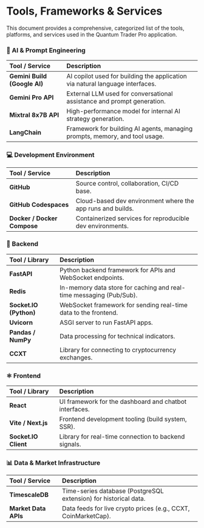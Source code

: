 # Tools, Frameworks & Services

This document provides a comprehensive, categorized list of the tools, platforms, and services used in the Quantum Trader Pro application.

### 🧠 AI & Prompt Engineering

| Tool / Service | Description |
| :--- | :--- |
| **Gemini Build (Google AI)** | AI copilot used for building the application via natural language interfaces. |
| **Gemini Pro API** | External LLM used for conversational assistance and prompt generation. |
| **Mixtral 8x7B API** | High-performance model for internal AI strategy generation. |
| **LangChain** | Framework for building AI agents, managing prompts, memory, and tool usage. |

### 💻 Development Environment

| Tool / Service | Description |
| :--- | :--- |
| **GitHub** | Source control, collaboration, CI/CD base. |
| **GitHub Codespaces** | Cloud-based dev environment where the app runs and builds. |
| **Docker / Docker Compose** | Containerized services for reproducible dev environments. |

### 🧩 Backend

| Tool / Library | Description |
| :--- | :--- |
| **FastAPI** | Python backend framework for APIs and WebSocket endpoints. |
| **Redis** | In-memory data store for caching and real-time messaging (Pub/Sub). |
| **Socket.IO (Python)** | WebSocket framework for sending real-time data to the frontend. |
| **Uvicorn** | ASGI server to run FastAPI apps. |
| **Pandas / NumPy** | Data processing for technical indicators. |
| **CCXT** | Library for connecting to cryptocurrency exchanges. |

### ⚛️ Frontend

| Tool / Library | Description |
| :--- | :--- |
| **React** | UI framework for the dashboard and chatbot interfaces. |
| **Vite / Next.js** | Frontend development tooling (build system, SSR). |
| **Socket.IO Client** | Library for real-time connection to backend signals. |

### 📊 Data & Market Infrastructure

| Tool / Service | Description |
| :--- | :--- |
| **TimescaleDB** | Time-series database (PostgreSQL extension) for historical data. |
| **Market Data APIs** | Data feeds for live crypto prices (e.g., CCXT, CoinMarketCap). |
